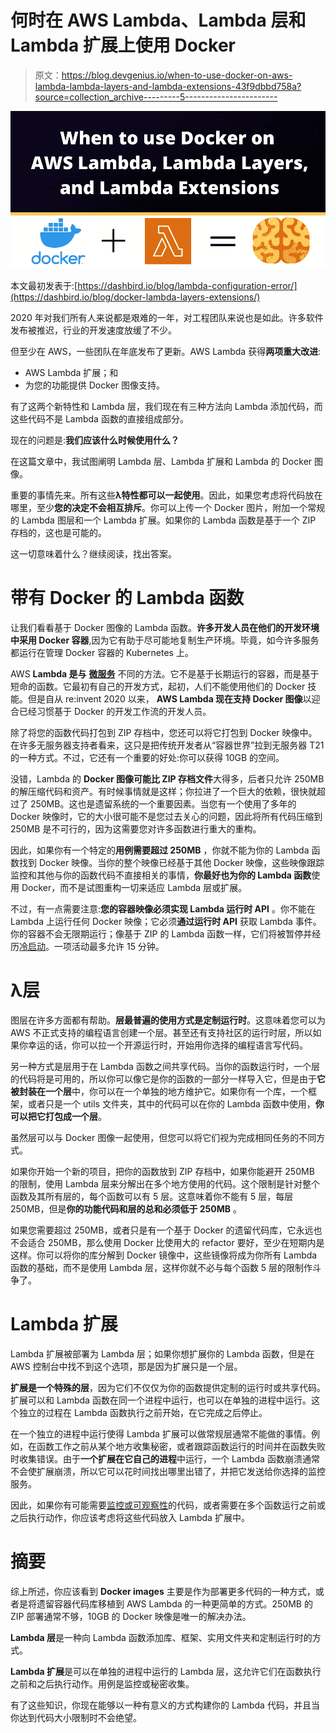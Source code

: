 # 何时在 AWS Lambda、Lambda 层和 Lambda 扩展上使用 Docker

> 原文：<https://blog.devgenius.io/when-to-use-docker-on-aws-lambda-lambda-layers-and-lambda-extensions-43f9dbbd758a?source=collection_archive---------5----------------------->

![](img/5113e9d6c7e7fedc4b5180fd653d59a6.png)

本文最初发表于:[https://dashbird.io/blog/lambda-configuration-error/](https://dashbird.io/blog/docker-lambda-layers-extensions/)

2020 年对我们所有人来说都是艰难的一年，对工程团队来说也是如此。许多软件发布被推迟，行业的开发速度放缓了不少。

但至少在 AWS，一些团队在年底发布了更新。AWS Lambda 获得**两项重大改进**:

*   AWS Lambda 扩展；和
*   为您的功能提供 Docker 图像支持。

有了这两个新特性和 Lambda 层，我们现在有三种方法向 Lambda 添加代码，而这些代码不是 Lambda 函数的直接组成部分。

现在的问题是:**我们应该什么时候使用什么？**

在这篇文章中，我试图阐明 Lambda 层、Lambda 扩展和 Lambda 的 Docker 图像。

重要的事情先来。所有这些**λ特性都可以一起使用**。因此，如果您考虑将代码放在哪里，至少**您的决定不会相互排斥**。你可以上传一个 Docker 图片，附加一个常规的 Lambda 图层和一个 Lambda 扩展。如果你的 Lambda 函数是基于一个 ZIP 存档的，这也是可能的。

这一切意味着什么？继续阅读，找出答案。

# 带有 Docker 的 Lambda 函数

让我们看看基于 Docker 图像的 Lambda 函数。**许多开发人员在他们的开发环境中采用 Docker 容器**,因为它有助于尽可能地复制生产环境。毕竟，如今许多服务都运行在管理 Docker 容器的 Kubernetes 上。

AWS **Lambda 是与** [**微服务**](https://dashbird.io/blog/microservices-serverless-pros-cons/) 不同的方法。它不是基于长期运行的容器，而是基于短命的函数。它最初有自己的开发方式，起初，人们不能使用他们的 Docker 技能。但是自从 re:invent 2020 以来， **AWS Lambda 现在支持 Docker 图像**以迎合已经习惯基于 Docker 的开发工作流的开发人员。

除了将您的函数代码打包到 ZIP 存档中，您还可以将它打包到 Docker 映像中。在许多无服务器支持者看来，这只是把传统开发者从“容器世界”拉到无服务器 T21 的一种方式。不过，它还有一个重要的好处:你可以获得 10GB 的空间。

没错，Lambda 的 **Docker 图像可能比 ZIP 存档文件**大得多，后者只允许 250MB 的解压缩代码和资产。有时候事情就是这样；你拉进了一个巨大的依赖，很快就超过了 250MB。这也是遗留系统的一个重要因素。当您有一个使用了多年的 Docker 映像时，它的大小很可能不是您过去关心的问题，因此将所有代码压缩到 250MB 是不可行的，因为这需要您对许多函数进行重大的重构。

因此，如果你有一个特定的**用例需要超过 250MB** ，你就不能为你的 Lambda 函数找到 Docker 映像。当你的整个映像已经基于其他 Docker 映像，这些映像跟踪监控和其他与你的函数代码不直接相关的事情，**你最好也为你的 Lambda 函数**使用 Docker，而不是试图重构一切来适应 Lambda 层或扩展。

不过，有一点需要注意:**您的容器映像必须实现 Lambda 运行时 API** 。你不能在 Lambda 上运行任何 Docker 映像；它必须**通过运行时 API** 获取 Lambda 事件。你的容器不会无限期运行；像基于 ZIP 的 Lambda 函数一样，它们将被暂停并经历[冷启动](https://dashbird.io/knowledge-base/aws-lambda/cold-starts/)。一项活动最多允许 15 分钟。

# λ层

图层在许多方面都有帮助。**层最普遍的使用方式是定制运行时**。这意味着您可以为 AWS 不正式支持的编程语言创建一个层。甚至还有支持社区的运行时层，所以如果你幸运的话，你可以拉一个开源运行时，开始用你选择的编程语言写代码。

另一种方式是层用于在 Lambda 函数之间共享代码。当你的函数运行时，一个层的代码将是可用的，所以你可以像它是你的函数的一部分一样导入它，但是由于**它被封装在一个层**中，你可以在一个单独的地方维护它。如果你有一个库，一个框架，或者只是一个 utils 文件夹，其中的代码可以在你的 Lambda 函数中使用，**你可以把它打包成一个层**。

虽然层可以与 Docker 图像一起使用，但您可以将它们视为完成相同任务的不同方式。

如果你开始一个新的项目，把你的函数放到 ZIP 存档中，如果你能避开 250MB 的限制，使用 Lambda 层来分解出在多个地方使用的代码。这个限制是针对整个函数及其所有层的，每个函数可以有 5 层。这意味着你不能有 5 层，每层 250MB，但是**你的功能代码和层的总和必须低于 250MB** 。

如果您需要超过 250MB，或者只是有一个基于 Docker 的遗留代码库，它永远也不会适合 250MB，那么使用 Docker 比使用大的 refactor 要好，至少在短期内是这样。你可以将你的库分解到 Docker 镜像中，这些镜像将成为你所有 Lambda 函数的基础，而不是使用 Lambda 层，这样你就不必与每个函数 5 层的限制作斗争了。

# Lambda 扩展

Lambda 扩展被部署为 Lambda 层；如果你想扩展你的 Lambda 函数，但是在 AWS 控制台中找不到这个选项，那是因为扩展只是一个层。

**扩展是一个特殊的层**，因为它们不仅仅为你的函数提供定制的运行时或共享代码。扩展可以和 Lambda 函数在同一个进程中运行，也可以在单独的进程中运行。这个独立的过程在 Lambda 函数执行之前开始，在它完成之后停止。

在一个独立的进程中运行使得 Lambda 扩展可以做常规层通常不能做的事情。例如，在函数工作之前从某个地方收集秘密，或者跟踪函数运行的时间并在函数失败时收集错误。由于**一个扩展在它自己的进程**中运行，一个 Lambda 函数崩溃通常不会使扩展崩溃，所以它可以花时间找出哪里出错了，并把它发送给你选择的监控服务。

因此，如果你有可能需要[监控或可观察性](https://dashbird.io/blog/monitoring-vs-observability/)的代码，或者需要在多个函数运行之前或之后执行动作，你应该考虑将这些代码放入 Lambda 扩展中。

# 摘要

综上所述，你应该看到 **Docker images** 主要是作为部署更多代码的一种方式，或者是将遗留容器代码库移植到 AWS Lambda 的一种更简单的方式。250MB 的 ZIP 部署通常不够，10GB 的 Docker 映像是唯一的解决办法。

**Lambda 层**是一种向 Lambda 函数添加库、框架、实用文件夹和定制运行时的方式。

**Lambda 扩展**是可以在单独的进程中运行的 Lambda 层，这允许它们在函数执行之前和之后执行动作。用例是监控或秘密收集。

有了这些知识，你现在能够以一种有意义的方式构建你的 Lambda 代码，并且当你达到代码大小限制时不会绝望。